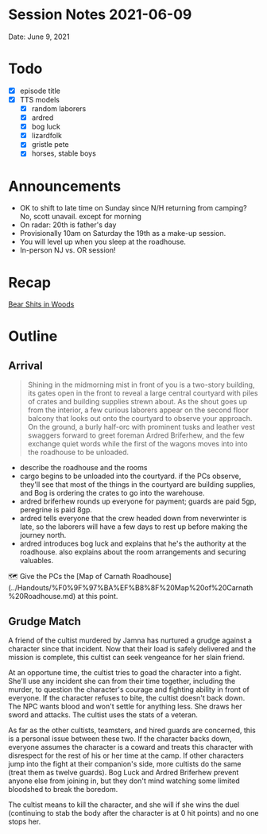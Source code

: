 # Session Notes 2021-06-09

Date: June 9, 2021

# Todo

- [x]  episode title
- [x]  TTS models
    - [x]  random laborers
    - [x]  ardred
    - [x]  bog luck
    - [x]  lizardfolk
    - [x]  gristle pete
    - [x]  horses, stable boys

# Announcements

- OK to shift to late time on Sunday since N/H returning from camping? No, scott unavail. except for morning
- On radar: 20th is father's day
- Provisionally 10am on Saturday the 19th as a make-up session.
- You will level up when you sleep at the roadhouse.
- In-person NJ vs. OR session!

# Recap

[Bear Shits in Woods](../../logbook/Bear%20Shits%20in%20Woods.md) 

# Outline

## Arrival

> Shining in the midmorning mist in front of you is a two-story building, its gates open in the front to reveal a large central courtyard with piles of crates and building supplies strewn about. As the shout goes up from the interior, a few curious laborers appear on the second floor balcony that looks out onto the courtyard to observe your approach. On the ground, a burly half-orc with prominent tusks and leather vest swaggers forward to greet foreman Ardred Briferhew, and the few exchange quiet words while the first of the wagons moves into into the roadhouse to be unloaded.
> 
- describe the roadhouse and the rooms
- cargo begins to be unloaded into the courtyard. if the PCs observe, they'll see that most of the things in the courtyard are building supplies, and Bog is ordering the crates to go into the warehouse.
- ardred briferhew rounds up everyone for payment; guards are paid 5gp, peregrine is paid 8gp.
- ardred tells everyone that the crew headed down from neverwinter is late, so the laborers will have a few days to rest up before making the journey north.
- ardred introduces bog luck and explains that he's the authority at the roadhouse. also explains about the room arrangements and securing valuables.

<aside>
🗺️ Give the PCs the [Map of Carnath Roadhouse](../Handouts/%F0%9F%97%BA%EF%B8%8F%20Map%20of%20Carnath%20Roadhouse.md) at this point.

</aside>

## Grudge Match

A friend of the cultist murdered by Jamna has nurtured a grudge against a character since that incident. Now that their load is safely delivered and the mission is complete, this cultist can seek vengeance for her slain friend.

At an opportune time, the cultist tries to goad the character into a fight. She'll use any incident she can from their time together, including the murder, to question the character's courage and fighting ability in front of everyone. If the character refuses to bite, the cultist doesn't back down. The NPC wants blood and won't settle for anything less. She draws her sword and attacks. The cultist uses the stats of a veteran.

As far as the other cultists, teamsters, and hired guards are concerned, this is a personal issue between these two. If the character backs down, everyone assumes the character is a coward and treats this character with disrespect for the rest of his or her time at the camp. If other characters jump into the fight at their companion's side, more cultists do the same (treat them as twelve guards). Bog Luck and Ardred Briferhew prevent anyone else from joining in, but they don't mind watching some limited bloodshed to break the boredom.

The cultist means to kill the character, and she will if she wins the duel (continuing to stab the body after the character is at 0 hit points) and no one stops her.